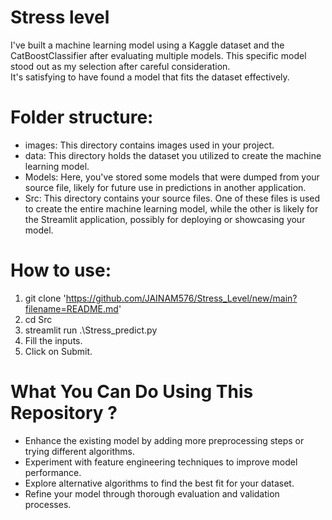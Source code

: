 # Stress level  
I've built a machine learning model using a Kaggle dataset and the CatBoostClassifier after evaluating multiple models. This specific model stood out as my selection after careful consideration.  
It's satisfying to have found a model that fits the dataset effectively.


# Folder structure:  
- images: This directory contains images used in your project.  
- data: This directory holds the dataset you utilized to create the machine learning model.  
- Models: Here, you've stored some models that were dumped from your source file, likely for future use in predictions in another application.  
- Src: This directory contains your source files. One of these files is used to create the entire machine learning model, while the other is likely for the Streamlit application, possibly for deploying or showcasing your model.


# How to use:
1) git clone 'https://github.com/JAINAM576/Stress_Level/new/main?filename=README.md'  
2) cd Src  
3)  streamlit run .\Stress_predict.py  
4)  Fill the inputs.  
5)  Click on Submit.  

# What You Can Do Using This Repository ?  
- Enhance the existing model by adding more preprocessing steps or trying different algorithms.  
- Experiment with feature engineering techniques to improve model performance.  
- Explore alternative algorithms to find the best fit for your dataset.  
- Refine your model through thorough evaluation and validation processes.  
